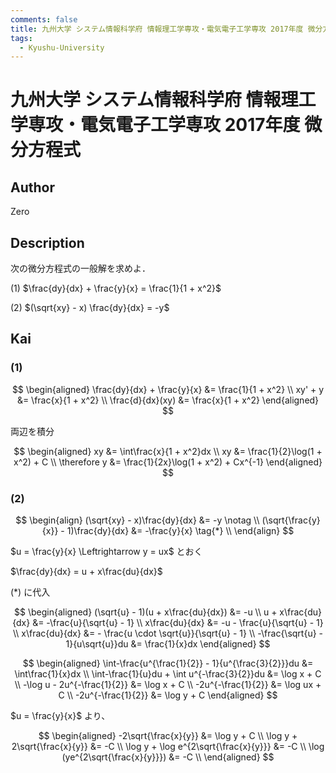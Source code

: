 ```yaml
---
comments: false
title: 九州大学 システム情報科学府 情報理工学専攻・電気電子工学専攻 2017年度 微分方程式
tags:
  - Kyushu-University
---
```

# 九州大学 システム情報科学府 情報理工学専攻・電気電子工学専攻 2017年度 微分方程式

## **Author**
Zero

## **Description**
次の微分方程式の一般解を求めよ．

(1) $\frac{dy}{dx} + \frac{y}{x} = \frac{1}{1 + x^2}$
 
(2) $(\sqrt{xy} - x) \frac{dy}{dx} = -y$


## **Kai** 
### (1)

$$
\begin{aligned}
\frac{dy}{dx} + \frac{y}{x} &= \frac{1}{1 + x^2} \\
xy' + y &= \frac{x}{1 + x^2} \\
\frac{d}{dx}(xy) &= \frac{x}{1 + x^2}
\end{aligned}
$$

両辺を積分

$$
\begin{aligned}
xy &= \int\frac{x}{1 + x^2}dx \\
xy &= \frac{1}{2}\log(1 + x^2) + C \\
\therefore y &= \frac{1}{2x}\log(1 + x^2) + Cx^{-1}
\end{aligned}
$$

### (2)

$$
\begin{align}
(\sqrt{xy} - x)\frac{dy}{dx} &= -y \notag \\
(\sqrt{\frac{y}{x}} - 1)\frac{dy}{dx} &= -\frac{y}{x} \tag{*} \\
\end{align}
$$

$u = \frac{y}{x} \Leftrightarrow y = ux$ とおく

$\frac{dy}{dx} = u + x\frac{du}{dx}$

$(*)$ に代入

$$
\begin{aligned}
(\sqrt{u} - 1)(u + x\frac{du}{dx}) &= -u \\
u + x\frac{du}{dx} &= -\frac{u}{\sqrt{u} - 1} \\
x\frac{du}{dx} &= -u - \frac{u}{\sqrt{u} - 1} \\
x\frac{du}{dx} &= - \frac{u \cdot \sqrt{u}}{\sqrt{u} - 1} \\
-\frac{\sqrt{u} - 1}{u\sqrt{u}}du &= \frac{1}{x}dx
\end{aligned}
$$

$$
\begin{aligned}
\int-\frac{u^{\frac{1}{2}} - 1}{u^{\frac{3}{2}}}du &= \int\frac{1}{x}dx \\
\int-\frac{1}{u}du + \int u^{-\frac{3}{2}}du &= \log x + C \\
-\log u - 2u^{-\frac{1}{2}} &= \log x + C \\
-2u^{-\frac{1}{2}} &= \log ux + C \\
-2u^{-\frac{1}{2}} &= \log y + C
\end{aligned}
$$

$u = \frac{y}{x}$ より、

$$
\begin{aligned}
-2\sqrt{\frac{x}{y}} &= \log y + C \\
\log y + 2\sqrt{\frac{x}{y}} &= -C \\
\log y + \log e^{2\sqrt{\frac{x}{y}}} &= -C \\
\log (ye^{2\sqrt{\frac{x}{y}}}) &= -C \\ 
\end{aligned}
$$

